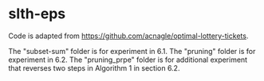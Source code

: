 # slth-eps

Code is adapted from https://github.com/acnagle/optimal-lottery-tickets.

The "subset-sum" folder is for experiment in 6.1.
The "pruning" folder is for experiment in 6.2.
The "pruning_prpe" folder is for additional experiment that reverses two steps in Algorithm 1 in section 6.2.